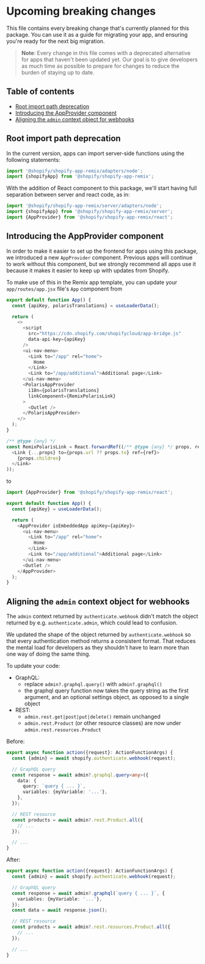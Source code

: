 # Upcoming breaking changes

This file contains every breaking change that's currently planned for this package.
You can use it as a guide for migrating your app, and ensuring you're ready for the next big migration.

> **Note**: Every change in this file comes with a deprecated alternative for apps that haven't been updated yet.
> Our goal is to give developers as much time as possible to prepare for changes to reduce the burden of staying up to date.

## Table of contents

- [Root import path deprecation](#root-import-path-deprecation)
- [Introducing the AppProvider component](#introducing-the-appprovider-component)
- [Aligning the `admin` context object for webhooks](#aligning-the-admin-context-object-for-webhooks)

## Root import path deprecation

In the current version, apps can import server-side functions using the following statements:

```ts
import '@shopify/shopify-app-remix/adapters/node';
import {shopifyApp} from '@shopify/shopify-app-remix';
```

With the addition of React component to this package, we'll start having full separation between server and react code, as in:

```ts
import '@shopify/shopify-app-remix/server/adapters/node';
import {shopifyApp} from '@shopify/shopify-app-remix/server';
import {AppProvider} from '@shopify/shopify-app-remix/react';
```

## Introducing the AppProvider component

In order to make it easier to set up the frontend for apps using this package, we introduced a new `AppProvider` component.
Previous apps will continue to work without this component, but we strongly recommend all apps use it because it makes it easier to keep up with updates from Shopify.

To make use of this in the Remix app template, you can update your `app/routes/app.jsx` file's `App` component from

```ts
export default function App() {
  const {apiKey, polarisTranslations} = useLoaderData();

  return (
    <>
      <script
        src="https://cdn.shopify.com/shopifycloud/app-bridge.js"
        data-api-key={apiKey}
      />
      <ui-nav-menu>
        <Link to="/app" rel="home">
          Home
        </Link>
        <Link to="/app/additional">Additional page</Link>
      </ui-nav-menu>
      <PolarisAppProvider
        i18n={polarisTranslations}
        linkComponent={RemixPolarisLink}
      >
        <Outlet />
      </PolarisAppProvider>
    </>
  );
}

/** @type {any} */
const RemixPolarisLink = React.forwardRef((/** @type {any} */ props, ref) => (
  <Link {...props} to={props.url ?? props.to} ref={ref}>
    {props.children}
  </Link>
));
```

to

```ts
import {AppProvider} from '@shopify/shopify-app-remix/react';

export default function App() {
  const {apiKey} = useLoaderData();

  return (
    <AppProvider isEmbeddedApp apiKey={apiKey}>
      <ui-nav-menu>
        <Link to="/app" rel="home">
          Home
        </Link>
        <Link to="/app/additional">Additional page</Link>
      </ui-nav-menu>
      <Outlet />
    </AppProvider>
  );
}
```

## Aligning the `admin` context object for webhooks

The `admin` context returned by `authenticate.webhook` didn't match the object returned by e.g. `authenticate.admin`, which could lead to confusion.

We updated the shape of the object returned by `authenticate.webhook` so that every authentication method returns a consistent format.
That reduces the mental load for developers as they shouldn't have to learn more than one way of doing the same thing.

To update your code:

- GraphQL:
  - replace `admin?.graphql.query()` with `admin?.graphql()`
  - the graphql query function now takes the query string as the first argument, and an optional settings object, as opposed to a single object
- REST:
  - `admin.rest.get|post|put|delete()` remain unchanged
  - `admin.rest.Product` (or other resource classes) are now under `admin.rest.resources.Product`

Before:

```ts
export async function action({request}: ActionFunctionArgs) {
  const {admin} = await shopify.authenticate.webhook(request);

  // GraphQL query
  const response = await admin?.graphql.query<any>({
    data: {
      query: `query { ... }`,
      variables: {myVariable: '...'},
    },
  });

  // REST resource
  const products = await admin?.rest.Product.all({
    // ...
  });

  // ...
}
```

After:

```ts
export async function action({request}: ActionFunctionArgs) {
  const {admin} = await shopify.authenticate.webhook(request);

  // GraphQL query
  const response = await admin?.graphql(`query { ... }`, {
    variables: {myVariable: '...'},
  });
  const data = await response.json();

  // REST resource
  const products = await admin?.rest.resources.Product.all({
    // ...
  });

  // ...
}
```
